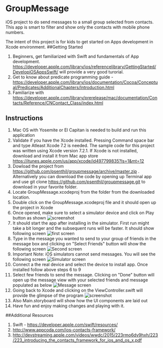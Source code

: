 # GroupMessage
iOS project to do send messages to a small group selected from contacts. This app is smart to filter and show only the contacts with mobile phone numbers.

The intent of this project is for kids to get started on Apps development in Xcode environment. 
##Getting Started
1. Beginners, get familiarized with Swift and fundamentals of App development.  https://developer.apple.com/library/ios/referencelibrary/GettingStarted/DevelopiOSAppsSwift/ will provide a very good turorial. 
2. Get to know about predicate programming guide - https://developer.apple.com/library/ios/documentation/Cocoa/Conceptual/Predicates/AdditionalChapters/Introduction.html
3. Familiarize with https://developer.apple.com/library/prerelease/mac/documentation/Contacts/Reference/CNContact_Class/index.html

## Instructions
1. Mac OS with Yosemite or El Capitan is needed to build and run this application
2. Validate if you have the Xcode installed. Pressing Command space bar and type  Atleast Xcode 7.2 is needed. The sample code for this project was written using Xcode version 7.2.1.  If Xcode is not installed, download and install it from Mac app store https://itunes.apple.com/us/app/xcode/id497799835?ls=1&mt=12 
3. Dowload the project from https://github.com/psenthil/groupmessage/archive/master.zip . Alternatively you can download the code by opening up Terminal app and use git clone  https://github.com/psenthil/groupmessage.git to download in your favorite folder. 
4. Locate GroupMessage.xcodeproj from the folder from the downloaded location.
5. Double click on the GroupMessage.xcodeproj file and it should open up the project in Xcode
6. Once opened, make sure to select a simulator device and click on Play button  as shown ![screenshot](https://github.com/psenthil/groupmessage/blob/master/xcode_project_view.png)
7. It should start the app after installing in the simulator. First run might take a bit longer and the subsequent runs will be faster. It should show following screen
 ![first screen](https://github.com/psenthil/groupmessage/blob/master/screen1.png)
8. Type in the message you wanted to send to your group of friends in the message box and clicking  on "Select Friends" button will show the following screen ![Second screen](https://github.com/psenthil/groupmessage/blob/master/selection.png)
9. Important Note: iOS simulators cannot send messages. You will see the following screen ![Simulator screen](https://github.com/psenthil/groupmessage/blob/master/error.png) 
10. Connect a  the real device and select the device to install app. Once installed follow above steps 6 to 9
10. Select few friends to send the message. Clicking on "Done" button will open up the message view with your selected friends and message populated as below ![Message screen](https://github.com/psenthil/groupmessage/blob/master/message.png)
11. Going back to Xcode and clicking on the ViewController.swift will provide the glimpse of the program ![screenshot](https://github.com/psenthil/groupmessage/blob/master/program.png)
12. Also Main.storyboard will show how the UI components are laid out
13. Have fun and enjoy making changes and playing with it. 

##Additional Resources
1. Swift - https://developer.apple.com/swift/resources/
2. http://www.appcoda.com/ios-contacts-framework/
3. http://devstreaming.apple.com/videos/wwdc/2015/223rmo6dv9hxh/223/223_introducing_the_contacts_framework_for_ios_and_os_x.pdf

